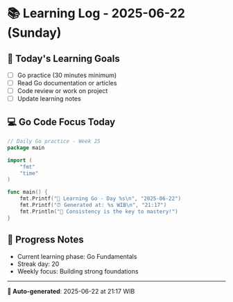# 📚 Learning Log - 2025-06-22 (Sunday)

## 🎯 Today's Learning Goals
- [ ] Go practice (30 minutes minimum)
- [ ] Read Go documentation or articles
- [ ] Code review or work on project
- [ ] Update learning notes

## 💻 Go Code Focus Today
```go
// Daily Go practice - Week 25
package main

import (
    "fmt"
    "time"
)

func main() {
    fmt.Printf("🚀 Learning Go - Day %s\n", "2025-06-22")
    fmt.Printf("⏰ Generated at: %s WIB\n", "21:17")
    fmt.Println("💪 Consistency is the key to mastery!")
}
```

## 🌟 Progress Notes
- Current learning phase: Go Fundamentals
- Streak day: 20
- Weekly focus: Building strong foundations

---
**🤖 Auto-generated**: 2025-06-22 at 21:17 WIB
